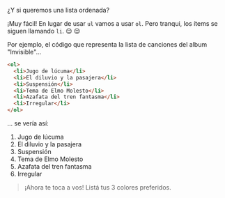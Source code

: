 ¿Y si queremos una lista ordenada?

¡Muy fácil! En lugar de usar `ul` vamos a usar `ol`. Pero tranqui, los ítems se siguen llamando `li`. :relieved: :relieved:


Por ejemplo, el código que representa la lista de canciones del album "Invisible"...

``` html
<ol>
  <li>Jugo de lúcuma</li>
  <li>El diluvio y la pasajera</li>
  <li>Suspensión</li>
  <li>Tema de Elmo Molesto</li>
  <li>Azafata del tren fantasma</li>
  <li>Irregular</li>
</ol>
```

... se vería así:

<ol>
  <li>Jugo de lúcuma</li>
  <li>El diluvio y la pasajera</li>
  <li>Suspensión</li>
  <li>Tema de Elmo Molesto</li>
  <li>Azafata del tren fantasma</li>
  <li>Irregular</li>
</ol>

> ¡Ahora te toca a vos! Listá tus 3 colores preferidos.